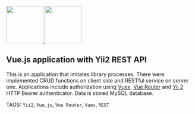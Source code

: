 <a href="https://github.com/yiisoft" target="_blank">
    <img src="https://avatars0.githubusercontent.com/u/993323" height="100px">
</a>

<a href="https://github.com/yiisoft" target="_blank">
    <img src="https://upload.wikimedia.org/wikipedia/commons/9/95/Vue.js_Logo_2.svg" height="100px">
</a>

Vue.js application with Yii2 REST API
------------

This is an application that imitates library processes. There were implemented CRUD functions
on client side and RESTful service on server one. Applications include authorization using
[Vuex](https://vuex.vuejs.org/), [Vue Router](https://router.vuejs.org/) and [Yii 2](http://www.yiiframework.com/) HTTP Bearer authenticator. Data is stored MySQL database.

TAGS: `Yii2`, `Vue.js`, `Vue Router`, `Vuex`, `REST`
